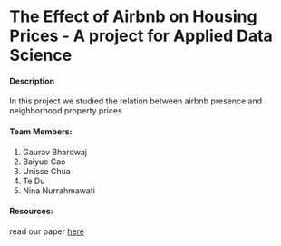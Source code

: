 # The Effect of Airbnb on Housing Prices - A project for Applied Data Science

#### Description
In this project we studied the relation between airbnb presence and neighborhood property prices

#### Team Members:
1. Gaurav Bhardwaj
2. Baiyue Cao
3. Unisse Chua
4. Te Du
5. Nina Nurrahmawati

#### Resources: 
read our paper [here](https://drive.google.com/file/d/1dUIR7ZmbJOQ09VN4GlRKHGq569RtTJY7/view?usp=sharing)
